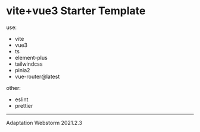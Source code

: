 # vite+vue3 Starter Template

use:

- vite
- vue3
- ts
- element-plus
- tailwindcss
- pinia2
- vue-router@latest

other:

- eslint
- prettier

---

Adaptation Webstorm 2021.2.3
